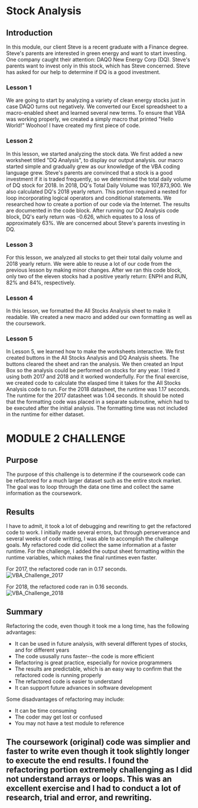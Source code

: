 # Stock Analysis
## Introduction
In this module, our client Steve is a recent graduate with a Finance degree.  Steve's parents are interested in green energy and want to start investing.  One company caught their attention:  DAQO New Energy Corp (DQ).  Steve's parents want to invest only in this stock, which has Steve concerned.  Steve has asked for our help to determine if DQ is a good investment.  
### Lesson 1
We are going to start by analyzing a variety of clean energy stocks just in case DAQO turns out negatively.  We converted our Excel spreadsheet to a macro-enabled sheet and learned several new terms.  To ensure that VBA was working properly, we created a simply macro that printed "Hello World!"  Woohoo!  I have created my first piece of code.  
### Lesson 2
In this lesson, we started analyzing the stock data.  We first added a new worksheet titled "DQ Analysis", to display our output analysis.  our macro started simple and gradually grew as our knowledge of the VBA coding language grew.  Steve's parents are convinced that a stock is a good investment if it is traded frequently, so we determined the total daily volume of DQ stock for 2018.   In 2018, DQ's Total Daily Volume was 107,873,900.  We also calculated DQ's 2018 yearly return.  This portion required a nested for loop incorporating logical operators and conditional statements.  We researched how to create a portion of our code via the Internet.  The results are documented in the code block.  After running our DQ Analysis code block, DQ's early return was -0.626, which equates to a loss of approximately 63%.  We are concerned about Steve's parents investing in DQ.  
### Lesson 3
For this lesson, we analyzed all stocks to get their total daily volume and 2018 yearly return.  We were able to reuse a lot of our code from the previous lesson by making minor changes.  After we ran this code block, only two of the eleven stocks had a positive yearly return:  ENPH and RUN, 82% and 84%, respectively.  
### Lesson 4
In this lesson, we formatted the All Stocks Analysis sheet to make it readable.  We created a new macro and added our own formatting as well as the coursework.  
### Lesson 5
In Lesson 5, we learned how to make the worksheets interactive.  We first created buttons in the All Stocks Analysis and DQ Analysis sheets.  The buttons cleared the sheet and ran the analysis.  We then created an Input Box so the analysis could be performed on stocks for any year.  I tried it using both 2017 and 2018 and it worked wonderfully.  For the final exercise, we created code to calculate the elasped time it takes for the All Stocks Analysis code to run.  For the 2018 datasheet, the runtime was 1.17 seconds.  The runtime for the 2017 datasheet was 1.04 seconds.  It should be noted that the formatting code was placed in a separate subroutine, which had to be executed after the initial analysis.  The formatting time was not included in the runtime for either dataset.  
# MODULE 2 CHALLENGE
## Purpose
The purpose of this challenge is to determine if the coursework code can be refactored for a much larger dataset such as the entire stock market. The goal was to loop through the data one time and collect the same information as the coursework.  
## Results
I have to admit, it took a lot of debugging and rewriting to get the refactored code to work.  I initially made several errors, but through perserverance and several weeks of code writting, I was able to accomplish the challenge goals.  My refactored code did collect the same information at a faster runtime.  For the challenge, I added the output sheet formatting within the runtime variables, which makes the final runtimes even faster.  

For 2017, the refactored code ran in 0.17 seconds.  
![VBA_Challenge_2017](https://user-images.githubusercontent.com/84352487/127578548-f429aeb5-5111-4057-9bab-7942f306982d.png)

For 2018, the refactored code ran in 0.16 seconds.  
![VBA_Challenge_2018](https://user-images.githubusercontent.com/84352487/127578654-be33036c-44f1-4371-bfe6-990721542399.png)

## Summary
Refactoring the code, even though it took me a long time, has the following advantages:
  - It can be used in future analysis, with several different types of stocks, and for different years
  - The code ususally runs faster--the code is more efficient
  - Refactoring is great practice, especially for novice programmers
  - The results are predictable, which is an easy way to confirm that the refactored code is running properly
  - The refactored code is easier to understand
  - It can support future advances in software development

Some disadvantages of refactoring may include:
  - It can be time consuming
  - The coder may get lost or confused
  - You may not have a test module to reference

The coursework (original) code was simplier and faster to write even though it took slightly longer to execute the end results.  I found the refactoring portion extremely challenging as I did not understand arrays or loops.  This was an excellent exercise and I had to conduct a lot of research, trial and error, and rewriting.  
  - 
